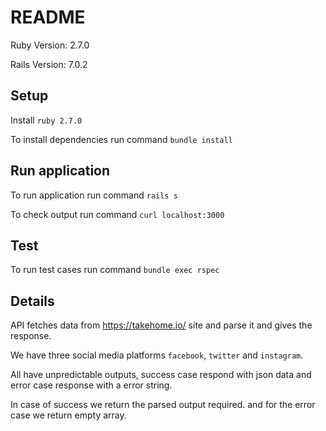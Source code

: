 # README

  Ruby Version: 2.7.0

  Rails Version: 7.0.2

## Setup

  Install `ruby 2.7.0`

  To install dependencies run command `bundle install`

## Run application

  To run application run command `rails s`

  To check output run command `curl localhost:3000`
## Test

  To run test cases run command `bundle exec rspec`

## Details

  API fetches data from  https://takehome.io/ site and parse it and gives the response.

  We have three social media platforms `facebook`, `twitter` and `instagram`.

  All have unpredictable outputs, success case respond with json data and error case response with a error string.

  In case of success we return the parsed output required. and for the error case we return empty array.
